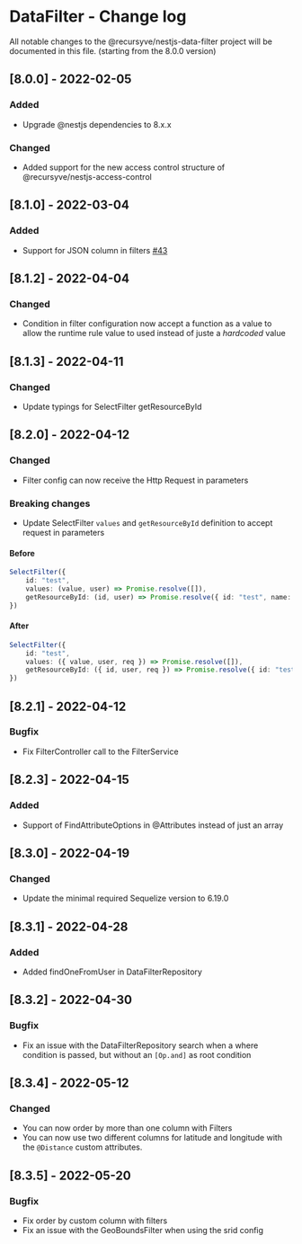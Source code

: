 # DataFilter - Change log

All notable changes to the @recursyve/nestjs-data-filter project will be documented in this file. (starting from the 8.0.0 version)

## [8.0.0] - 2022-02-05

### Added

- Upgrade @nestjs dependencies to 8.x.x

### Changed

- Added support for the new access control structure of @recursyve/nestjs-access-control

## [8.1.0] - 2022-03-04

### Added

- Support for JSON column in filters [#43](https://github.com/Recursyve/nestjs-librairies/pull/43)

## [8.1.2] - 2022-04-04

### Changed
 
- Condition in filter configuration now accept a function as a value to allow the runtime rule value to used instead of juste a *hardcoded* value

## [8.1.3] - 2022-04-11

### Changed
 
- Update typings for SelectFilter getResourceById

## [8.2.0] - 2022-04-12

### Changed

- Filter config can now receive the Http Request in parameters

### Breaking changes
 
- Update SelectFilter `values` and `getResourceById` definition to accept request in parameters

#### Before
```typescript
SelectFilter({
    id: "test",
    values: (value, user) => Promise.resolve([]),
    getResourceById: (id, user) => Promise.resolve({ id: "test", name: "TEST!" })
})
```

#### After

```typescript
SelectFilter({
    id: "test",
    values: ({ value, user, req }) => Promise.resolve([]),
    getResourceById: ({ id, user, req }) => Promise.resolve({ id: "test", name: "TEST!" })
})
```

## [8.2.1] - 2022-04-12

### Bugfix

- Fix FilterController call to the FilterService

## [8.2.3] - 2022-04-15

### Added

- Support of FindAttributeOptions in @Attributes instead of just an array

## [8.3.0] - 2022-04-19

### Changed

- Update the minimal required Sequelize version to 6.19.0

## [8.3.1] - 2022-04-28

### Added

- Added findOneFromUser in DataFilterRepository

## [8.3.2] - 2022-04-30

### Bugfix

- Fix an issue with the DataFilterRepository search when a where condition is passed, but without an `[Op.and]` as root condition  

## [8.3.4] - 2022-05-12

### Changed

- You can now order by more than one column with Filters
- You can now use two different columns for latitude and longitude with the `@Distance` custom attributes.

## [8.3.5] - 2022-05-20

### Bugfix

- Fix order by custom column with filters
- Fix an issue with the GeoBoundsFilter when using the srid config 
